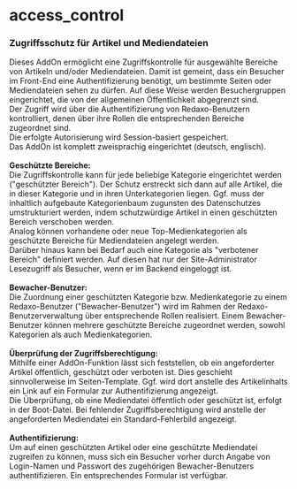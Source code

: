 # access_control
<h3>Zugriffsschutz für Artikel und Mediendateien</h3>

<div>Dieses AddOn ermöglicht eine Zugriffskontrolle für
ausgewählte Bereiche von Artikeln und/oder Mediendateien.
Damit ist gemeint, dass ein Besucher im Front-End eine
Authentifizierung benötigt, um bestimmte Seiten oder
Mediendateien sehen zu dürfen. Auf diese Weise werden
Besuchergruppen eingerichtet, die von der allgemeinen
Öffentlichkeit abgegrenzt sind.</div>
<div>Der Zugriff wird über die Authentifizierung von
Redaxo-Benutzern kontrolliert, denen über ihre Rollen die
entsprechenden Bereiche zugeordnet sind.</div>
<div>Die erfolgte Autorisierung wird Session-basiert
gespeichert.</div>
<div>Das AddOn ist komplett zweisprachig eingerichtet
(deutsch, englisch).</div>

<div><br/><b>Geschützte Bereiche:</b></div>
<div>Die Zugriffskontrolle kann für jede beliebige Kategorie
eingerichtet werden ("geschützter Bereich"). Der Schutz
erstreckt sich dann auf alle Artikel, die in dieser
Kategorie und in ihren Unterkategorien liegen. Ggf. muss
der inhaltlich aufgebaute Kategorienbaum zugunsten des
Datenschutzes umstrukturiert werden, indem schutzwürdige
Artikel in einen geschützten Bereich verschoben werden.</div>
<div>Analog können vorhandene oder neue Top-Medienkategorien
als geschützte Bereiche für Mediendateien angelegt werden.</div>
<div>Darüber hinaus kann bei Bedarf auch eine Kategorie als
"verbotener Bereich" definiert werden. Auf diesen hat nur
der Site-Administrator Lesezugriff als Besucher, wenn er
im Backend eingeloggt ist.</div>

<div><br/><b>Bewacher-Benutzer:</b></div>
<div>Die Zuordnung einer geschützten Kategorie bzw.
Medienkategorie zu einem Redaxo-Benutzer ("Bewacher-Benutzer")
wird im Rahmen der Redaxo-Benutzerverwaltung über entsprechende
Rollen realisiert. Einem Bewacher-Benutzer können mehrere
geschützte Bereiche zugeordnet werden, sowohl Kategorien als
auch Medienkategorien.</div>

<div><br/><b>Überprüfung der Zugriffsberechtigung:</b></div>
<div>Mithilfe einer AddOn-Funktion lässt sich feststellen,
ob ein angeforderter Artikel öffentlich, geschützt oder verboten
ist. Dies geschieht sinnvollerweise im Seiten-Template. Ggf.
wird dort anstelle des Artikelinhalts ein Link auf ein Formular
zur Authentifizierung angezeigt.</div>
<div>Die Überprüfung, ob eine Mediendatei öffentlich oder
geschützt ist, erfolgt in der Boot-Datei. Bei fehlender
Zugriffsberechtigung wird anstelle der angeforderten
Mediendatei ein Standard-Fehlerbild angezeigt.</div>

<div><br/><b>Authentifizierung:</b></div>
<div>Um auf einen geschützten Artikel oder eine geschützte
Mediendatei zugreifen zu können, muss sich ein Besucher vorher
durch Angabe von Login-Namen und Passwort des zugehörigen
Bewacher-Benutzers authentifizieren. Ein entsprechendes
Formular ist verfügbar.</div>
